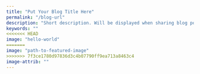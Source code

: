 ```yaml
---
title: "Put Your Blog Title Here"
permalink: "/blog-url"
description: "Short description. Will be displayed when sharing blog post to Facebook."
keywords: ""
<<<<<<< HEAD
image: "hello-world"
=======
image: "path-to-featured-image"
>>>>>>> 7f3ce1780d97836d3c4b07790ff9ea713a8463c4
image-attrib: ""
---
```

